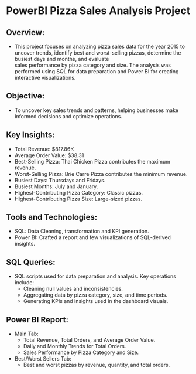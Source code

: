 # PowerBI Pizza Sales Analysis Project

## Overview:
- This project focuses on analyzing pizza sales data for the year 2015 to uncover trends, identify best and worst-selling pizzas, determine the busiest days and months, and evaluate   
  sales performance by pizza category and size. The analysis was performed using SQL for data preparation and Power BI for creating interactive visualizations.

## Objective:
- To uncover key sales trends and patterns, helping businesses make informed decisions and optimize operations.

## Key Insights:
- Total Revenue: $817.86K
- Average Order Value: $38.31
- Best-Selling Pizza: Thai Chicken Pizza contributes the maximum revenue.
- Worst-Selling Pizza: Brie Carre Pizza contributes the minimum revenue.
- Busiest Days: Thursdays and Fridays.
- Busiest Months: July and January.
- Highest-Contributing Pizza Category: Classic pizzas.
- Highest-Contributing Pizza Size: Large-sized pizzas.

## Tools and Technologies:
- SQL: Data Cleaning, transformation and KPI generation.
- Power BI: Crafted a report and few visualizations of SQL-derived insights.

## SQL Queries:
- SQL scripts used for data preparation and analysis. Key operations include:
  - Cleaning null values and inconsistencies.
  - Aggregating data by pizza category, size, and time periods.
  - Generating KPIs and insights used in the dashboard visuals.

## Power BI Report:
- Main Tab:
  - Total Revenue, Total Orders, and Average Order Value.
  - Daily and Monthly Trends for Total Orders.
  - Sales Performance by Pizza Category and Size.
- Best/Worst Sellers Tab:
  - Best and worst pizzas by revenue, quantity, and total orders.
